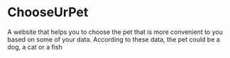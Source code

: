 # ChooseUrPet
A website that helps you to choose the pet that is more convenient to you based on some of your data. According to these data, the pet could be a dog, a cat or a fish
